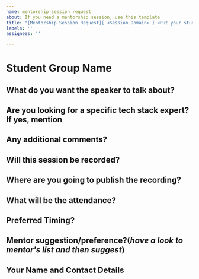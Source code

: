 ```yaml
---
name: mentorship session request
about: If you need a mentorship session, use this template
title: "[Mentorship Session Request][ <Session Domain> ] <Put your student group/college name here>"
labels: ''
assignees: ''

---
```


# Student Group Name

## What do you want the speaker to talk about?

## Are you looking for a specific tech stack expert? If yes, mention

## Any additional comments?

## Will this session be recorded?

## Where are you going to publish the recording?

## What will be the attendance?

## Preferred Timing?

## Mentor suggestion/preference?(_have a look to mentor's list and then suggest_)

## Your Name and Contact Details
